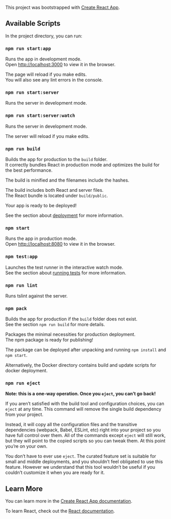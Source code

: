 This project was bootstrapped with [Create React App](https://github.com/facebook/create-react-app).

## Available Scripts

In the project directory, you can run:

### `npm run start:app`

Runs the app in development mode.<br />
Open [http://localhost:3000](http://localhost:3000) to view it in the browser.

The page will reload if you make edits.<br />
You will also see any lint errors in the console.

### `npm run start:server`

Runs the server in development mode.<br />

### `npm run start:server:watch`

Runs the server in development mode.<br />

The server will reload if you make edits.<br />

### `npm run build`

Builds the app for production to the `build` folder.<br />
It correctly bundles React in production mode and optimizes the build for the best performance.

The build is minified and the filenames include the hashes.<br />

The build includes both React and server files.<br />
The React bundle is located under `build/public`.

Your app is ready to be deployed!

See the section about [deployment](https://facebook.github.io/create-react-app/docs/deployment) for more information.

### `npm start`

Runs the app in production mode.<br />
Open [http://localhost:8080](http://localhost:8080) to view it in the browser.

### `npm test:app`

Launches the test runner in the interactive watch mode.<br />
See the section about [running tests](https://facebook.github.io/create-react-app/docs/running-tests) for more information.

### `npm run lint`

Runs tslint against the server.<br />

### `npm pack`

Builds the app for production if the `build` folder does not exist.<br />
See the section `npm run build` for more details.

Packages the minimal necessities for production deployment.<br />
The npm package is ready for publishing!

The package can be deployed after unpacking and running `npm install` and `npm start`.

Alternatively, the Docker directory contains build and update scripts for docker deployment.

### `npm run eject`

**Note: this is a one-way operation. Once you `eject`, you can’t go back!**

If you aren’t satisfied with the build tool and configuration choices, you can `eject` at any time. This command will remove the single build dependency from your project.

Instead, it will copy all the configuration files and the transitive dependencies (webpack, Babel, ESLint, etc) right into your project so you have full control over them. All of the commands except `eject` will still work, but they will point to the copied scripts so you can tweak them. At this point you’re on your own.

You don’t have to ever use `eject`. The curated feature set is suitable for small and middle deployments, and you shouldn’t feel obligated to use this feature. However we understand that this tool wouldn’t be useful if you couldn’t customize it when you are ready for it.

## Learn More

You can learn more in the [Create React App documentation](https://facebook.github.io/create-react-app/docs/getting-started).

To learn React, check out the [React documentation](https://reactjs.org/).
